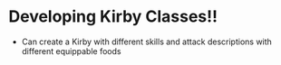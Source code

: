 # Developing Kirby Classes!!

* Can create a Kirby with different skills and attack descriptions with different equippable foods


